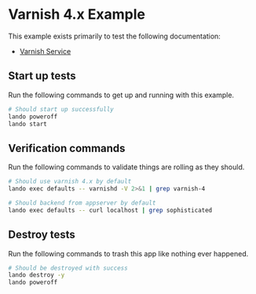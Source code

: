 # Varnish 4.x Example

This example exists primarily to test the following documentation:

* [Varnish Service](https://docs.lando.dev/plugins/varnish)

## Start up tests

Run the following commands to get up and running with this example.

```bash
# Should start up successfully
lando poweroff
lando start
```

## Verification commands

Run the following commands to validate things are rolling as they should.

```bash
# Should use varnish 4.x by default
lando exec defaults -- varnishd -V 2>&1 | grep varnish-4

# Should backend from appserver by default
lando exec defaults -- curl localhost | grep sophisticated
```

## Destroy tests

Run the following commands to trash this app like nothing ever happened.

```bash
# Should be destroyed with success
lando destroy -y
lando poweroff
```
